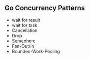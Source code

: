 ## Go Concurrency Patterns
- wait for result
- wait for task
- Cancellation
- Drop
- Semaphore
- Fan-Out/In
- Bounded-Work-Pooling
